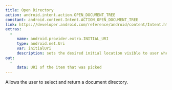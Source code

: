 ```yaml
---
title: Open Directory
action: android.intent.action.OPEN_DOCUMENT_TREE
constant: android.content.Intent.ACTION_OPEN_DOCUMENT_TREE
link: https://developer.android.com/reference/android/content/Intent.html#ACTION_OPEN_DOCUMENT_TREE
extras:
  -
     name: android.provider.extra.INITIAL_URI
     type: android.net.Uri
     var: initialUri
     description: sets the desired initial location visible to user when file chooser is shown
out:
  -
     data: URI of the item that was picked
---
```

Allows the user to select and return a document directory.
